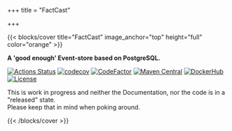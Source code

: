 +++
title = "FactCast"

+++

{{< blocks/cover title="FactCast" image_anchor="top" height="full" color="orange" >}}

<div class="mx-auto">
	<p class="lead mt-2 py-5"><b>A 'good enough' Event-store based on PostgreSQL.</b></p>
</div>

[![Actions Status](https://github.com/factcast/factcast/workflows/maven/badge.svg?branch=master)](https://github.com/factcast/factcast/actions)
[![codecov](https://codecov.io/gh/factcast/factcast/graph/badge.svg?token=0eHdAKj2ZY)](https://codecov.io/gh/factcast/factcast)
[![CodeFactor](https://www.codefactor.io/repository/github/factcast/factcast/badge)](https://www.codefactor.io/repository/github/factcast/factcast)
[![Maven Central](https://img.shields.io/maven-central/v/org.factcast/factcast/0.7.svg)](http://search.maven.org/#search%7Cgav%7C1%7Cg%3A%22org.factcast)
[![DockerHub](https://img.shields.io/docker/v/factcast/factcast?label=dockerhub)](https://hub.docker.com/repository/docker/factcast/factcast/tags)
[![License](https://img.shields.io/github/license/factcast/factcast)](https://www.apache.org/licenses/LICENSE-2.0)

<p class="mt-5">This is work in progress and neither the Documentation, nor the code is in a "released" state.<br />Please keep that in mind when poking around.</p>
{{< /blocks/cover >}}

